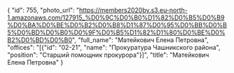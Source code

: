 {
    "id": 755,
    "photo_url": "https://members2020by.s3.eu-north-1.amazonaws.com/127915_%D0%9C%D0%B0%D1%82%D0%B5%D0%B9%D0%BA%D0%BE%D0%B2%D0%B8%D1%87%D0%95%D0%BB%D0%B5%D0%BD%D0%B0%D0%9F%D0%B5%D1%82%D1%80%D0%BE%D0%B2%D0%BD%D0%B0",
    "full_name": "Матейкович Елена Петровна",
    "offices": "[{\"id\": \"02-21\", \"name\": \"Прокуратура Чашникского района\", \"position\": \"Старший помощник прокурора\"}]",
    "title": "Матейкович Елена Петровна"
}